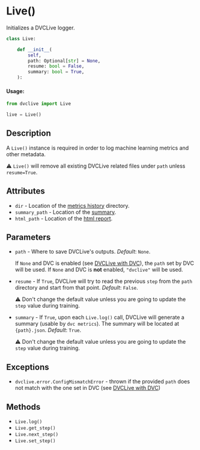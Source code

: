 # Live()

Initializes a DVCLive logger.

```py
class Live:

    def __init__(
        self,
        path: Optional[str] = None,
        resume: bool = False,
        summary: bool = True,
    ):
```

#### Usage:

```py
from dvclive import Live

live = Live()
```

## Description

A `Live()` instance is required in order to log machine learning metrics and
other metadata.

⚠️ `Live()` will remove all existing DVCLive related files under `path` unless
`resume=True`.

## Attributes

- `dir` - Location of the [metrics history](/doc/dvclive/get-started#history)
  directory.
- `summary_path` - Location of the
  [summary](/doc/dvclive/get-started#metrics-summary).
- `html_path` - Location of the
  [html report](/doc/dvclive/dvclive-with-dvc#html-report).

## Parameters

- `path` - Where to save DVCLive's outputs. _Default_: `None`.

  If `None` and DVC is enabled (see
  [DVCLive with DVC](/docs/dvclive/dvclive-with-dvc)), the `path` set by DVC
  will be used. If `None` and DVC is **not** enabled, `"dvclive"` will be used.

- `resume` - If `True`, DVCLive will try to read the previous `step` from the
  `path` directory and start from that point. _Default_: `False`.

  ⚠️ Don't change the default value unless you are going to update the `step`
  value during training.

- `summary` - If `True`, upon each `Live.log()` call, DVCLive will generate a
  summary (usable by `dvc metrics`). The summary will be located at
  `{path}.json`. _Default_: `True`.

  ⚠️ Don't change the default value unless you are going to update the `step`
  value during training.

## Exceptions

- `dvclive.error.ConfigMismatchError` - thrown if the provided `path` does not
  match with the one set in DVC (see
  [DVCLive with DVC](/docs/dvclive/dvclive-with-dvc))

## Methods

- `Live.log()`
- `Live.get_step()`
- `Live.next_step()`
- `Live.set_step()`
